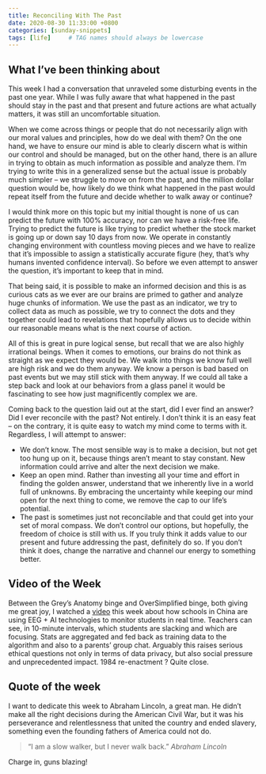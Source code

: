 ```yaml
---
title: Reconciling With The Past
date: 2020-08-30 11:33:00 +0800
categories: [sunday-snippets]
tags: [life]     # TAG names should always be lowercase
---
```


## What I’ve been thinking about

This week I had a conversation that unraveled some disturbing events in the past one year. While I was fully aware that what happened in the past should stay in the past and that present and future actions are what actually matters, it was still an uncomfortable situation.

When we come across things or people that do not necessarily align with our moral values and principles, how do we deal with them? On the one hand, we have to ensure our mind is able to clearly discern what is within our control and should be managed, but on the other hand, there is an allure in trying to obtain as much information as possible and analyze them. I’m trying to write this in a generalized sense but the actual issue is probably much simpler – we struggle to move on from the past, and the million dollar question would be, how likely do we think what happened in the past would repeat itself from the future and decide whether to walk away or continue?

I would think more on this topic but my initial thought is none of us can predict the future with 100% accuracy, nor can we have a risk-free life. Trying to predict the future is like trying to predict whether the stock market is going up or down say 10 days from now. We operate in constantly changing environment with countless moving pieces and we have to realize that it’s impossible to assign a statistically accurate figure (hey, that’s why humans invented confidence interval). So before we even attempt to answer the question, it’s important to keep that in mind.  

That being said, it is possible to make an informed decision and this is as curious cats as we ever are our brains are primed to gather and analyze huge chunks of information. We use the past as an indicator, we try to collect data as much as possible, we try to connect the dots and they together could lead to revelations that hopefully allows us to decide within our reasonable means what is the next course of action.

All of this is great in pure logical sense, but recall that we are also highly irrational beings. When it comes to emotions, our brains do not think as straight as we expect they would be. We walk into things we know full well are high risk and we do them anyway. We know a person is bad based on past events but we may still stick with them anyway. If we could all take a step back and look at our behaviors from a glass panel it would be fascinating to see how just magnificently complex we are.

Coming back to the question laid out at the start, did I ever find an answer? Did I ever reconcile with the past? Not entirely. I don’t think it is an easy feat – on the contrary, it is quite easy to watch my mind come to terms with it. Regardless, I will attempt to answer:
- We don’t know. The most sensible way is to make a decision, but not get too hung up on it, because things aren’t meant to stay constant. New information could arrive and alter the next decision we make.
- Keep an open mind. Rather than investing all your time and effort in finding the golden answer, understand that we inherently live in a world full of unknowns. By embracing the uncertainty while keeping our mind open for the next thing to come, we remove the cap to our life’s potential.
- The past is sometimes just not reconcilable and that could get into your set of moral compass. We don’t control our options, but hopefully, the freedom of choice is still with us. If you truly think it adds value to our present and future addressing the past, definitely do so. If you don’t think it does, change the narrative and channel our energy to something better.

## Video of the Week

Between the Grey’s Anatomy binge and OverSimplified binge, both giving me great joy, I watched a [video](https://youtu.be/JMLsHI8aV0g) this week about how schools in China are using EEG + AI technologies to monitor students in real time. Teachers can see, in 10-minute intervals, which students are slacking and which are focusing. Stats are aggregated and fed back as training data to the algorithm and also to a parents’ group chat. Arguably this raises serious ethical questions not only in terms of data privacy, but also social pressure and unprecedented impact. 1984 re-enactment ? Quite close.

## Quote of the week

I want to dedicate this week to Abraham Lincoln, a great man. He didn’t make all the right decisions during the American Civil War, but it was his perseverance and relentlessness that united the country and ended slavery, something even the founding fathers of America could not do.

>“I am a slow walker, but I never walk back.”
*Abraham Lincoln*

Charge in, guns blazing!
